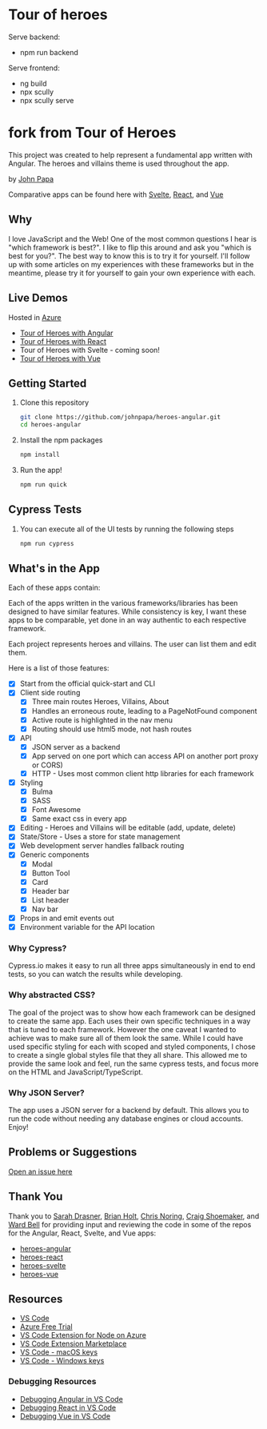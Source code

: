 # Tour of heroes

Serve backend:

- npm run backend

Serve frontend:

- ng build
- npx scully
- npx scully serve

# fork from Tour of Heroes

This project was created to help represent a fundamental app written with Angular. The heroes and villains theme is used throughout the app.

by [John Papa](http://twitter.com/john_papa)

Comparative apps can be found here with [Svelte](https://github.com/johnpapa/heroes-svelte), [React](https://github.com/johnpapa/heroes-react), and [Vue](https://github.com/johnpapa/heroes-vue)

## Why

I love JavaScript and the Web! One of the most common questions I hear is "which framework is best?". I like to flip this around and ask you "which is best for you?". The best way to know this is to try it for yourself. I'll follow up with some articles on my experiences with these frameworks but in the meantime, please try it for yourself to gain your own experience with each.

## Live Demos

Hosted in [Azure](https://azure.microsoft.com/free/?WT.mc_id=javascript-0000-jopapa)

- [Tour of Heroes with Angular](https://papa-heroes-angular.azurewebsites.net)
- [Tour of Heroes with React](https://papa-heroes-react.azurewebsites.net)
- Tour of Heroes with Svelte - coming soon!
- [Tour of Heroes with Vue](https://papa-heroes-vue.azurewebsites.net)

## Getting Started

1. Clone this repository

   ```bash
   git clone https://github.com/johnpapa/heroes-angular.git
   cd heroes-angular
   ```

1. Install the npm packages

   ```bash
   npm install
   ```

1. Run the app!

   ```bash
   npm run quick
   ```

## Cypress Tests

1. You can execute all of the UI tests by running the following steps

   ```bash
   npm run cypress
   ```

## What's in the App

Each of these apps contain:

Each of the apps written in the various frameworks/libraries has been designed to have similar features. While consistency is key, I want these apps to be comparable, yet done in an way authentic to each respective framework.

Each project represents heroes and villains. The user can list them and edit them.

Here is a list of those features:

- [x] Start from the official quick-start and CLI
- [x] Client side routing
  - [x] Three main routes Heroes, Villains, About
  - [x] Handles an erroneous route, leading to a PageNotFound component
  - [x] Active route is highlighted in the nav menu
  - [x] Routing should use html5 mode, not hash routes
- [x] API
  - [x] JSON server as a backend
  - [x] App served on one port which can access API on another port proxy or CORS)
  - [x] HTTP - Uses most common client http libraries for each framework
- [x] Styling
  - [x] Bulma
  - [x] SASS
  - [x] Font Awesome
  - [x] Same exact css in every app
- [x] Editing - Heroes and Villains will be editable (add, update, delete)
- [x] State/Store - Uses a store for state management
- [x] Web development server handles fallback routing
- [x] Generic components
  - [x] Modal
  - [x] Button Tool
  - [x] Card
  - [x] Header bar
  - [x] List header
  - [x] Nav bar
- [x] Props in and emit events out
- [x] Environment variable for the API location

### Why Cypress?

Cypress.io makes it easy to run all three apps simultaneously in end to end tests, so you can watch the results while developing.

### Why abstracted CSS?

The goal of the project was to show how each framework can be designed to create the same app. Each uses their own specific techniques in a way that is tuned to each framework. However the one caveat I wanted to achieve was to make sure all of them look the same. While I could have used specific styling for each with scoped and styled components, I chose to create a single global styles file that they all share. This allowed me to provide the same look and feel, run the same cypress tests, and focus more on the HTML and JavaScript/TypeScript.

### Why JSON Server?

The app uses a JSON server for a backend by default. This allows you to run the code without needing any database engines or cloud accounts. Enjoy!

## Problems or Suggestions

[Open an issue here](/issues)

## Thank You

Thank you to [Sarah Drasner](https://twitter.com/), [Brian Holt](https://twitter.com/), [Chris Noring](https://twitter.com/), [Craig Shoemaker](https://twitter.com/), and [Ward Bell](https://twitter.com/wardbell) for providing input and reviewing the code in some of the repos for the Angular, React, Svelte, and Vue apps:

- [heroes-angular](https://github.com/johnpapa/heroes-angular)
- [heroes-react](https://github.com/johnpapa/heroes-react)
- [heroes-svelte](https://github.com/johnpapa/heroes-svelte)
- [heroes-vue](https://github.com/johnpapa/heroes-vue)

## Resources

- [VS Code](https://code.visualstudio.com/?WT.mc_id=javascript-0000-jopapa)
- [Azure Free Trial](https://azure.microsoft.com/free/?WT.mc_id=javascript-0000-jopapa)
- [VS Code Extension for Node on Azure](https://marketplace.visualstudio.com/items?itemName=ms-vscode.vscode-node-azure-pack&WT.mc_id=javascript-0000-jopapa)
- [VS Code Extension Marketplace](https://marketplace.visualstudio.com/vscode?WT.mc_id=javascript-0000-jopapa)
- [VS Code - macOS keys](https://code.visualstudio.com/shortcuts/keyboard-shortcuts-macos.pdf?WT.mc_id=javascript-0000-jopapa)
- [VS Code - Windows keys](https://code.visualstudio.com/shortcuts/keyboard-shortcuts-windows.pdf?WT.mc_id=javascript-0000-jopapa)

### Debugging Resources

- [Debugging Angular in VS Code](https://code.visualstudio.com/docs/nodejs/angular-tutorial?WT.mc_id=javascript-0000-jopapa)
- [Debugging React in VS Code](https://code.visualstudio.com/docs/nodejs/reactjs-tutorial?WT.mc_id=javascript-0000-jopapa)
- [Debugging Vue in VS Code](https://code.visualstudio.com/docs/nodejs/vuejs-tutorial?WT.mc_id=javascript-0000-jopapa)
